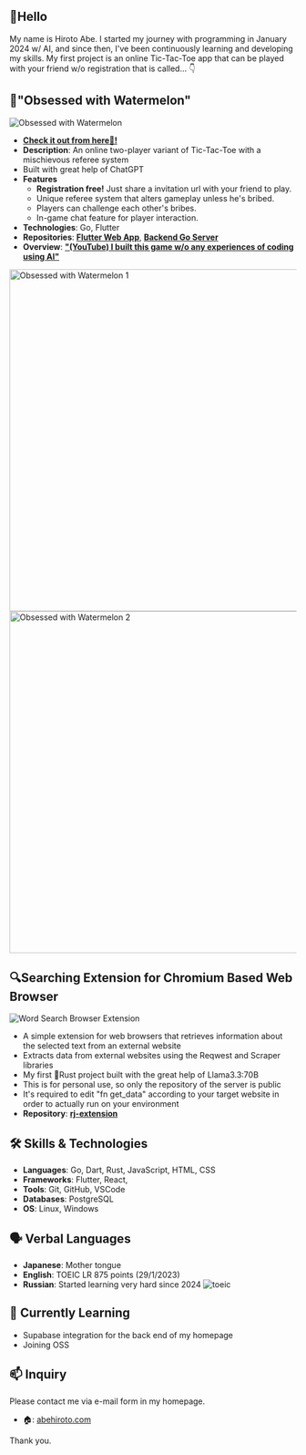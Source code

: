 ## 👋Hello

My name is Hiroto Abe. I started my journey with programming in January 2024 w/ AI, and since then, I've been continuously learning and developing my skills. My first project is an online Tic-Tac-Toe app that can be played with your friend w/o registration that is called... 👇

## 🍉"Obsessed with Watermelon"
![Obsessed with Watermelon](https://github.com/AbeHiroto/AbeHiroto/blob/main/gh_prof01.jpg)
- **[Check it out from here🍉!](https://abehiroto.com/wmapp)**
- **Description**: An online two-player variant of Tic-Tac-Toe with a mischievous referee system
- Built with great help of ChatGPT
- **Features**
  - **Registration free!** Just share a invitation url with your friend to play.
  - Unique referee system that alters gameplay unless he's bribed.
  - Players can challenge each other's bribes.
  - In-game chat feature for player interaction.
- **Technologies**: Go, Flutter
- **Repositories**: **[Flutter Web App](https://github.com/AbeHiroto/watermelon-app)**, **[Backend Go Server](https://github.com/AbeHiroto/watermelon-server)**
- **Overview**: **["(YouTube) I built this game w/o any experiences of coding using AI"](https://www.youtube.com/watch?v=NrmGaaONEmw)**
 
<div align="left">
  <img src="https://github.com/AbeHiroto/AbeHiroto/blob/main/gh_prof02.jpg" alt="Obsessed with Watermelon 1" height="600"/>
  <img src="https://github.com/AbeHiroto/AbeHiroto/blob/main/gh_prof03.jpg" alt="Obsessed with Watermelon 2" height="600"/>
</div>

## 🔍Searching Extension for Chromium Based Web Browser
![Word Search Browser Extension](https://github.com/AbeHiroto/AbeHiroto/blob/main/20241224_rus_ex.gif)
- A simple extension for web browsers that retrieves information about the selected text from an external website
- Extracts data from external websites using the Reqwest and Scraper libraries
- My first 🦀Rust project built with the great help of Llama3.3:70B
- This is for personal use, so only the repository of the server is public
- It's required to edit "fn get_data" according to your target website in order to actually run on your environment
- **Repository**: **[rj-extension](https://github.com/AbeHiroto/rj-ex-backend)**

## 🛠️ Skills & Technologies

- **Languages**: Go, Dart, Rust, JavaScript, HTML, CSS
- **Frameworks**: Flutter, React,
- **Tools**: Git, GitHub, VSCode
- **Databases**: PostgreSQL
- **OS**: Linux, Windows

## 🗣️ Verbal Languages

- **Japanese**: Mother tongue
- **English**: TOEIC LR 875 points (29/1/2023)
- **Russian**: Started learning very hard since 2024
  ![toeic](https://github.com/AbeHiroto/AbeHiroto/blob/main/gh_prof04.jpg)

## 🌱 Currently Learning

- Supabase integration for the back end of my homepage
- Joining OSS

## 📫 Inquiry
Please contact me via e-mail form in my homepage.

- 🏠: [abehiroto.com](https://abehiroto.com)

Thank you.

